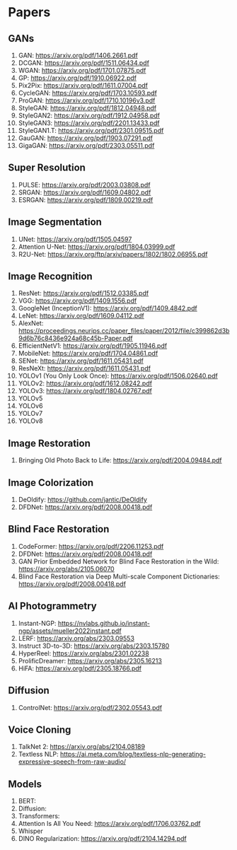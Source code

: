 # Papers
## GANs
  1. GAN: https://arxiv.org/pdf/1406.2661.pdf
  1. DCGAN: https://arxiv.org/pdf/1511.06434.pdf
  1. WGAN: https://arxiv.org/pdf/1701.07875.pdf
  1. GP: https://arxiv.org/pdf/1910.06922.pdf
  1. Pix2Pix: https://arxiv.org/pdf/1611.07004.pdf
  1. CycleGAN: https://arxiv.org/pdf/1703.10593.pdf
  1. ProGAN: https://arxiv.org/pdf/1710.10196v3.pdf
  1. StyleGAN: https://arxiv.org/pdf/1812.04948.pdf
  1. StyleGAN2: https://arxiv.org/pdf/1912.04958.pdf
  1. StyleGAN3: https://arxiv.org/pdf/2201.13433.pdf
  1. StyleGAN1.T: https://arxiv.org/pdf/2301.09515.pdf
  1. GauGAN: https://arxiv.org/pdf/1903.07291.pdf
  1. GigaGAN: https://arxiv.org/pdf/2303.05511.pdf

## Super Resolution
  1. PULSE: https://arxiv.org/pdf/2003.03808.pdf
  1. SRGAN: https://arxiv.org/pdf/1609.04802.pdf
  1. ESRGAN: https://arxiv.org/pdf/1809.00219.pdf

## Image Segmentation
  1. UNet: https://arxiv.org/pdf/1505.04597
  1. Attention U-Net: https://arxiv.org/pdf/1804.03999.pdf
  1. R2U-Net: https://arxiv.org/ftp/arxiv/papers/1802/1802.06955.pdf

## Image Recognition
  1. ResNet: https://arxiv.org/pdf/1512.03385.pdf
  1. VGG: https://arxiv.org/pdf/1409.1556.pdf
  1. GoogleNet (InceptionV1): https://arxiv.org/pdf/1409.4842.pdf
  1. LeNet: https://arxiv.org/pdf/1609.04112.pdf
  1. AlexNet: https://proceedings.neurips.cc/paper_files/paper/2012/file/c399862d3b9d6b76c8436e924a68c45b-Paper.pdf
  1. EfficientNetV1: https://arxiv.org/pdf/1905.11946.pdf
  1. MobileNet: https://arxiv.org/pdf/1704.04861.pdf
  1. SENet: https://arxiv.org/pdf/1611.05431.pdf
  1. ResNeXt: https://arxiv.org/pdf/1611.05431.pdf
  1. YOLOv1 (You Only Look Once): https://arxiv.org/pdf/1506.02640.pdf
  1. YOLOv2: https://arxiv.org/pdf/1612.08242.pdf
  1. YOLOv3: https://arxiv.org/pdf/1804.02767.pdf
  1. YOLOv5
  1. YOLOv6
  1. YOLOv7
  1. YOLOv8

## Image Restoration
  1. Bringing Old Photo Back to Life: https://arxiv.org/pdf/2004.09484.pdf

## Image Colorization
  1. DeOldify: https://github.com/jantic/DeOldify
  1. DFDNet: https://arxiv.org/pdf/2008.00418.pdf

## Blind Face Restoration
  1. CodeFormer: https://arxiv.org/pdf/2206.11253.pdf
  1. DFDNet: https://arxiv.org/pdf/2008.00418.pdf
  1. GAN Prior Embedded Network for Blind Face Restoration in the Wild: https://arxiv.org/abs/2105.06070
  1. Blind Face Restoration via Deep Multi-scale Component Dictionaries: https://arxiv.org/pdf/2008.00418.pdf

## AI Photogrammetry
  1. Instant-NGP: https://nvlabs.github.io/instant-ngp/assets/mueller2022instant.pdf
  1. LERF: https://arxiv.org/abs/2303.09553
  1. Instruct 3D-to-3D: https://arxiv.org/abs/2303.15780
  1. HyperReel: https://arxiv.org/abs/2301.02238
  1. ProlificDreamer: https://arxiv.org/abs/2305.16213
  1. HiFA: https://arxiv.org/pdf/2305.18766.pdf

## Diffusion
  1. ControlNet: https://arxiv.org/pdf/2302.05543.pdf

## Voice Cloning
  1. TalkNet 2: https://arxiv.org/abs/2104.08189
  2. Textless NLP: https://ai.meta.com/blog/textless-nlp-generating-expressive-speech-from-raw-audio/

## Models
  1. BERT:
  1. Diffusion:
  1. Transformers:
  1. Attention Is All You Need: https://arxiv.org/pdf/1706.03762.pdf
  1. Whisper
  1. DINO Regularization: https://arxiv.org/pdf/2104.14294.pdf
